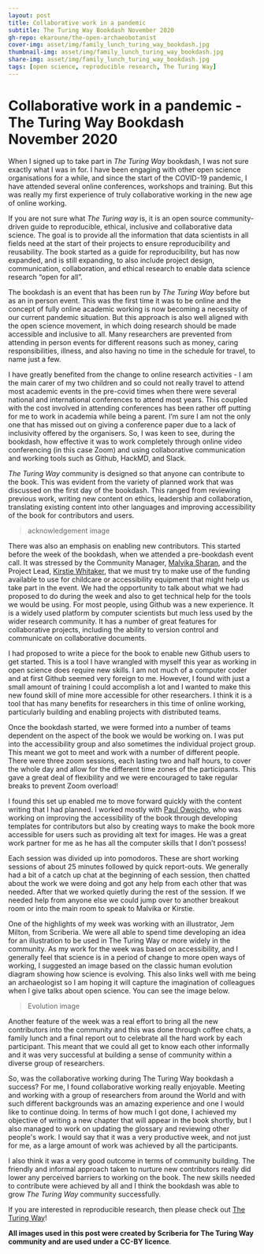 ```yaml
---
layout: post
title: Collaborative work in a pandemic 
subtitle: The Turing Way Bookdash November 2020
gh-repo: ekaroune/the-open-archaeobotanist
cover-img: asset/img/family_lunch_turing_way_bookdash.jpg
thumbnail-img: asset/img/family_lunch_turing_way_bookdash.jpg
share-img: asset/img/family_lunch_turing_way_bookdash.jpg
tags: [open science, reproducible research, The Turing Way]
---
```


# Collaborative work in a pandemic - The Turing Way Bookdash November 2020

When I signed up to take part in *The Turing Way* bookdash, I was not sure exactly what I was in for. I have been engaging with other open science organisations for a while, and since the start of the COVID-19 pandemic, I have attended several online conferences, workshops and training. But this was really my first experience of truly collaborative working in the new age of online working.

If you are not sure what *The Turing way* is, it is an open source community-driven guide to reproducible, ethical, inclusive and collaborative data science. The goal is to provide all the information that data scientists in all fields need at the start of their projects to ensure reproducibility and reusability. The book started as a guide for reproducibility, but has now expanded, and is still expanding, to also include  project design, communication, collaboration, and ethical research to enable data science research “open for all”.

The bookdash is an event that has been run by *The Turing Way* before but as an in person event. This was the first time it was to be online and the concept of fully online academic working is now becoming a necessity of our current pandemic situation. But this approach is also well aligned with the open science movement, in which doing research should be made accessible and inclusive to all. Many researchers are prevented from attending in person events for different reasons such as money, caring responsibilities, illness, and also having no time in the schedule for travel, to name just a few. 

I have greatly benefited from the change to online research activities - I am the main carer of my two children and so could not really travel to attend most academic events in the pre-covid times when there were several national and international conferences to attend most years. This coupled with the cost involved in attending conferences has been rather off putting for me to work in academia while being a parent. I’m sure I am not the only one that has missed out on giving a conference paper due to a lack of inclusivity offered by the organisers. So, I was keen to see, during the bookdash, how effective it was to work completely through online video conferencing (in this case Zoom) and using collaborative communication and working tools such as Github, HackMD, and Slack.

*The Turing Way* community is designed so that anyone can contribute to the book. This was evident from the variety of planned work that was discussed on the first day of the bookdash. This ranged from reviewing previous work, writing new content on ethics, leadership and collaboration, translating existing content into other languages and improving accessibility of the book for contributors and users. 

>acknowledgement image

There was also an emphasis on enabling new contributors. This started before the week of the bookdash, when we attended a pre-bookdash event call. It was stressed by the Community Manager, [Malvika Sharan](https://the-turing-way.netlify.app/afterword/contributors-record.html#malvika-sharan), and the Project Lead, [Kirstie Whitaker](https://the-turing-way.netlify.app/afterword/contributors-record.html#kirstie-whitaker), that we must try to make use of the funding available to use for childcare or accessibility equipment that might help us take part in the event. We had the opportunity to talk about what we had proposed to do during the week and also to get technical help for the tools we would be using. For most people, using Github was a new experience. It is a widely used platform by computer scientists but much less used by the wider research community. It has a number of great features for collaborative projects, including the ability to version control and communicate on collaborative documents.  

I had proposed to write a piece for the book to enable new Github users to get started. This is a tool I have wrangled with myself this year as working in open science does require new skills. I am not much of a computer coder and at first Github seemed very foreign to me. However, I found with just a small amount of training I could accomplish a lot and I wanted to make this new found skill of mine more accessible for other researchers. I think it is a tool that has many benefits for researchers in this time of online working, particularly building and enabling projects with distributed teams.

Once the bookdash started, we were formed into a number of teams dependent on the aspect of the book we would be working on. I was put into the accessibility group and also sometimes the individual project group. This meant we got to meet and work with a number of different people. There were three zoom sessions, each lasting two and half hours, to cover the whole day and allow for the different time zones of the participants. This gave a great deal of flexibility and we were encouraged to take regular breaks to prevent Zoom overload! 

I found this set up enabled me to move forward quickly with the content writing that I had planned. I worked mostly with [Paul Owoicho](https://the-turing-way.netlify.app/afterword/contributors-record.html#paul-owoicho), who was working on improving the accessibility of the book through developing templates for contributors but also by creating ways to make the book more accessible for users such as providing alt text for images. He was a great work partner for me as he has all the computer skills that I don’t possess! 

Each session was divided up into pomodoros. These are short working sessions of about 25 minutes followed by quick report-outs. We generally had a bit of a catch up chat at the beginning of each session, then chatted about the work we were doing and got any help from each other that was needed. After that we worked quietly during the rest of the session. If we needed help from anyone else we could jump over to another breakout room or into the main room to speak to Malvika or Kirstie.

One of the highlights of my week was working with an illustrator, Jem Milton, from Scriberia. We were all able to spend time developing an idea for an illustration to be used in The Turing Way or more widely in the community. As my work for the week was based on accessibility, and I generally feel that science is in a period of change to more open ways of working, I suggested an image based on the classic human evolution diagram showing how science is evolving. This also links well with me being an archaeologist so I am hoping it will capture the imagination of colleagues when I give talks about open science. You can see the image below.

>Evolution image

 
Another feature of the week was a real effort to bring all the new contributors into the community and this was done through coffee chats, a family lunch and a final report out to celebrate all the hard work by each participant. This meant that we could all get to know each other informally and it was very successful at building a sense of community within a diverse group of researchers.

So, was the collaborative working during The Turing Way bookdash a success? For me, I found collaborative working really enjoyable. Meeting and working with a group of researchers from around the World and with such different backgrounds was an amazing experience and one I would like to continue doing. In terms of how much I got done, I achieved my objective of writing a new chapter that will appear in the book shortly, but I also managed to work on updating the glossary and reviewing other people's work. I would say that it was a very productive week, and not just for me, as a large amount of work was achieved by all the participants. 

I also think it was a very good outcome in terms of community building. The friendly and informal approach taken to nurture new contributors really did lower any perceived barriers to working on the book. The new skills needed to contribute were achieved by all and I think the bookdash was able to grow *The Turing Way* community successfully.

If you are interested in reproducible research, then please check out [The Turing Way](https://the-turing-way.netlify.app/welcome.html)!


**All images used in this post were created by Scriberia for The Turing Way community and are used under a CC-BY licence**.


